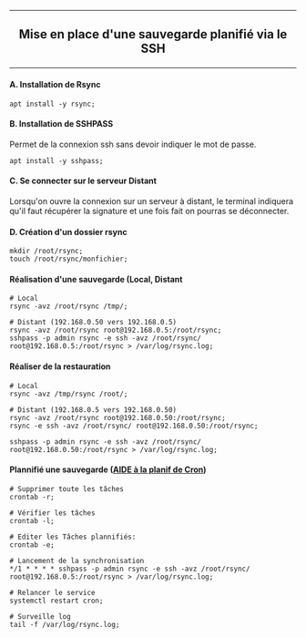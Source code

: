 ---------------------------------------------------------------------------------------------------------------------------------------------------------------------
## <p align='center'> Mise en place d'une sauvegarde planifié via le SSH </p>


---------------------------------------------------------------------------------------------------------------------------------------------------------------------
#### A. Installation de Rsync
```
apt install -y rsync;
```

#### B. Installation de SSHPASS
Permet de la connexion ssh sans devoir indiquer le mot de passe.
```
apt install -y sshpass;
```

#### C. Se connecter sur le serveur Distant
Lorsqu'on ouvre la connexion sur un serveur à distant, le terminal indiquera qu'il faut récupérer la signature et une fois fait on pourras se déconnecter.


#### D. Création d'un dossier rsync
```
mkdir /root/rsync;
touch /root/rsync/monfichier;
```

#### Réalisation d'une sauvegarde (Local, Distant
```
# Local
rsync -avz /root/rsync /tmp/;

# Distant (192.168.0.50 vers 192.168.0.5)
rsync -avz /root/rsync root@192.168.0.5:/root/rsync;
sshpass -p admin rsync -e ssh -avz /root/rsync/ root@192.168.0.5:/root/rsync > /var/log/rsync.log;
```

#### Réaliser de la restauration
```
# Local
rsync -avz /tmp/rsync /root/;

# Distant (192.168.0.5 vers 192.168.0.50)
rsync -avz /root/rsync root@192.168.0.50:/root/rsync;
rsync -e ssh -avz /root/rsync/ root@192.168.0.50:/root/rsync;

sshpass -p admin rsync -e ssh -avz /root/rsync/ root@192.168.0.50:/root/rsync > /var/log/rsync.log;
```

#### Plannifié une sauvegarde ([AIDE à la planif de Cron](https://crontab.guru/))
```
# Supprimer toute les tâches
crontab -r;

# Vérifier les tâches
crontab -l;

# Editer les Tâches plannifiés:
crontab -e;

# Lancement de la synchronisation
*/1 * * * * sshpass -p admin rsync -e ssh -avz /root/rsync/ root@192.168.0.5:/root/rsync > /var/log/rsync.log;

# Relancer le service
systemctl restart cron;

# Surveille log
tail -f /var/log/rsync.log;
```
